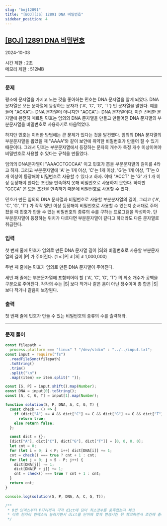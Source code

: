 ```yaml
---
slug: "boj12891"
title: "[BOJ][JS] 12891 DNA 비밀번호"
sidebar_position: 4
---
```


## [[BOJ] 12891 DNA 비밀번호](https://www.acmicpc.net/problem/12891)

2024-10-03

시간 제한 : 2초  
메모리 제한 : 512MB

---

### 문제

평소에 문자열을 가지고 노는 것을 좋아하는 민호는 DNA 문자열을 알게 되었다. DNA 문자열은 모든 문자열에 등장하는 문자가 {'A', 'C', 'G', 'T'} 인 문자열을 말한다. 예를 들어 "ACKA"는 DNA 문자열이 아니지만 "ACCA"는 DNA 문자열이다. 이런 신비한 문자열에 완전히 매료된 민호는 임의의 DNA 문자열을 만들고 만들어진 DNA 문자열의 부분문자열을 비밀번호로 사용하기로 마음먹었다.

하지만 민호는 이러한 방법에는 큰 문제가 있다는 것을 발견했다. 임의의 DNA 문자열의 부분문자열을 뽑았을 때 "AAAA"와 같이 보안에 취약한 비밀번호가 만들어 질 수 있기 때문이다. 그래서 민호는 부분문자열에서 등장하는 문자의 개수가 특정 개수 이상이여야 비밀번호로 사용할 수 있다는 규칙을 만들었다.

임의의 DNA문자열이 "AAACCTGCCAA" 이고 민호가 뽑을 부분문자열의 길이를 4라고 하자. 그리고 부분문자열에 'A' 는 1개 이상, 'C'는 1개 이상, 'G'는 1개 이상, 'T'는 0개 이상이 등장해야 비밀번호로 사용할 수 있다고 하자. 이때 "ACCT" 는 'G' 가 1 개 이상 등장해야 한다는 조건을 만족하지 못해 비밀번호로 사용하지 못한다. 하지만 "GCCA" 은 모든 조건을 만족하기 때문에 비밀번호로 사용할 수 있다.

민호가 만든 임의의 DNA 문자열과 비밀번호로 사용할 부분분자열의 길이, 그리고 {'A', 'C', 'G', 'T'} 가 각각 몇번 이상 등장해야 비밀번호로 사용할 수 있는지 순서대로 주어졌을 때 민호가 만들 수 있는 비밀번호의 종류의 수를 구하는 프로그램을 작성하자. 단 부분문자열이 등장하는 위치가 다르다면 부분문자열이 같다고 하더라도 다른 문자열로 취급한다.

### 입력

첫 번째 줄에 민호가 임의로 만든 DNA 문자열 길이 |S|와 비밀번호로 사용할 부분문자열의 길이 |P| 가 주어진다. (1 ≤ |P| ≤ |S| ≤ 1,000,000)

두번 째 줄에는 민호가 임의로 만든 DNA 문자열이 주어진다.

세번 째 줄에는 부분문자열에 포함되어야 할 {'A', 'C', 'G', 'T'} 의 최소 개수가 공백을 구분으로 주어진다. 각각의 수는 |S| 보다 작거나 같은 음이 아닌 정수이며 총 합은 |S| 보다 작거나 같음이 보장된다.

### 출력

첫 번째 줄에 민호가 만들 수 있는 비밀번호의 종류의 수를 출력해라.

---

### 문제 풀이

```js
const filepath =
  process.platform === "linux" ? "/dev/stdin" : "../../input.txt";
const input = require("fs")
  .readFileSync(filepath)
  .toString()
  .trim()
  .split("\n")
  .map((item) => item.split(" "));

const [S, P] = input.shift().map(Number);
const DNA = input[0].toString();
const [A, C, G, T] = input[1].map(Number);

function solution(S, P, DNA, A, C, G, T) {
  const check = () => {
    if (dict["A"] >= A && dict["C"] >= C && dict["G"] >= G && dict["T"] >= T)
      return true;
    else return false;
  };

  const dict = {};
  [dict["A"], dict["C"], dict["G"], dict["T"]] = [0, 0, 0, 0];
  let cnt = 0;
  for (let i = 0; i < P; i++) dict[DNA[i]] += 1;
  cnt = check() === true ? cnt + 1 : cnt;
  for (let j = 0; j < S - P; j++) {
    dict[DNA[j]] -= 1;
    dict[DNA[P + j]] += 1;
    cnt = check() === true ? cnt + 1 : cnt;
  }
  return cnt;
}

console.log(solution(S, P, DNA, A, C, G, T));

/**
 * 0번 인덱스부터 P자리까지 각각 dict에 담아 최소갯수를 충족했는지 체크
 * 이후 한자리 인덱스씩 늘려가면서 dict를 단어에 맞게 변경시킨 뒤 체크하면서 조건에 충족하면 카운트해줌
 */
```
